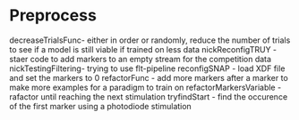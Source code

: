 # Preprocess
decreaseTrialsFunc- either in order or randomly, reduce the number of trials to see if a model is still viable if trained on less data
nickReconfigTRUY - staer code to add markers to an empty stream for the competition data
nickTestingFiltering- trying to use flt-pipeline
reconfigSNAP - load XDF file and set the markers to 0
refactorFunc - add more markers after a marker to make more examples for a paradigm to train on
refactorMarkersVariable - rafactor until reaching the next stimulation
tryfindStart - find the occurence of the first marker using a photodiode stimulation
